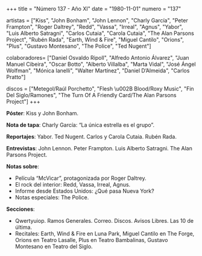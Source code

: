 +++
title = "Número 137 - Año XI"
date = "1980-11-01"
numero = "137"

artistas = ["Kiss", "John Bonham", "John Lennon", "Charly García", "Peter Frampton", "Roger Daltrey", "Redd", "Vassa", "Irreal", "Agnus", "Yabor", "Luis Alberto Satragni", "Carlos Cutaia", "Carola Cutaia", "The Alan Parsons Project", "Rubén Rada", "Earth, Wind & Fire", "Miguel Cantilo", "Orions", "Plus", "Gustavo Montesano", "The Police", "Ted Nugent"]

colaboradores= ["Daniel Osvaldo Ripoll", "Alfredo Antonio Álvarez", "Juan Manuel Cibeira", "Oscar Botto", "Alberto Villalba", "Marta Vidal", "José Ángel Wolfman", "Mónica Ianelli", "Walter Martínez", "Daniel D’Almeida", "Carlos Pratto"]

discos = ["Metegol/Raúl Porchetto", "Flesh \u002B Blood/Roxy Music", "Fin Del Siglo/Ramones", "The Turn Of A Friendly Card/The Alan Parsons Project"]
+++

**Póster**: Kiss y John Bonham.

**Nota de tapa**: Charly García: “La única estrella es el grupo”.

**Reportajes**: Yabor. Ted Nugent. Carlos y Carola Cutaia. Rubén Rada. 

**Entrevistas**: John Lennon. Peter Frampton. Luis Alberto Satragni. The Alan Parsons Project.

**Notas sobre**:

- Película “McVicar”, protagonizada por Roger Daltrey.
- El rock del interior: Redd, Vassa, Irreal, Agnus.
- Informe desde Estados Unidos: ¿Qué pasa Nueva York?
- Notas especiales: The Police.

**Secciones**:

- Qwertyuiop. Ramos Generales. Correo. Discos. Avisos Libres. Las 10 de última.
- Recitales: Earth, Wind & Fire en Luna Park, Miguel Cantilo en The Forge, Orions en Teatro Lasalle, Plus en Teatro Bambalinas, Gustavo Montesano en Teatro del Siglo. 
